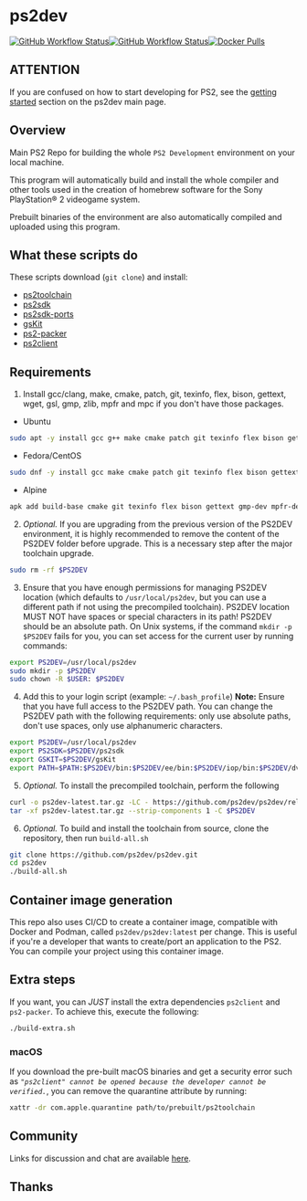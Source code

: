 # ps2dev

[![GitHub Workflow Status](https://img.shields.io/github/actions/workflow/status/ps2dev/ps2dev/compilation.yml?branch=master\&label=CI\&logo=github\&style=for-the-badge)](https://github.com/ps2dev/ps2dev/actions?query=workflow%3ACI)[![GitHub Workflow Status](https://img.shields.io/github/actions/workflow/status/ps2dev/ps2dev/docker.yml?branch=master\&label=CI\&logo=github\&style=for-the-badge)](https://github.com/ps2dev/ps2dev/actions?query=workflow%3ACI-Docker)[![Docker Pulls](https://img.shields.io/docker/pulls/ps2dev/ps2dev?style=for-the-badge)](https://hub.docker.com/r/ps2dev/ps2dev/tags)

## **ATTENTION**

If you are confused on how to start developing for PS2, see the [getting started](https://ps2dev.github.io/#getting-started) section on the ps2dev main page.

## Overview

Main PS2 Repo for building the whole `PS2 Development` environment on your local machine.

This program will automatically build and install the whole compiler and other tools used in the creation of homebrew software for the Sony PlayStation® 2 videogame system.

Prebuilt binaries of the environment are also automatically compiled and uploaded using this program.

## What these scripts do

These scripts download (`git clone`) and install:

* [ps2toolchain](https://github.com/ps2dev/ps2toolchain "ps2toolchain")
* [ps2sdk](https://github.com/ps2dev/ps2sdk "ps2sdk")
* [ps2sdk-ports](https://github.com/ps2dev/ps2sdk-ports "ps2sdk-ports")
* [gsKit](https://github.com/ps2dev/gsKit "gsKit")
* [ps2-packer](https://github.com/ps2dev/ps2-packer "ps2-packer")
* [ps2client](https://github.com/ps2dev/ps2client "ps2client")

## Requirements

1. Install gcc/clang, make, cmake, patch, git, texinfo, flex, bison, gettext, wget, gsl, gmp, zlib, mpfr and mpc if you don't have those packages.

* Ubuntu

```bash
sudo apt -y install gcc g++ make cmake patch git texinfo flex bison gettext libgsl-dev libgmp3-dev libmpfr-dev libmpc-dev zlib1g-dev autopoint
```

* Fedora/CentOS

```bash
sudo dnf -y install gcc make cmake patch git texinfo flex bison gettext gmp-devel mpfr-devel libmpc-devel zlib-devel
```

* Alpine

```bash
apk add build-base cmake git texinfo flex bison gettext gmp-dev mpfr-dev mpc1-dev zlib-dev
```

2. *Optional.* If you are upgrading from the previous version of the PS2DEV environment, it is highly recommended to remove the content of the PS2DEV folder before upgrade. This is a necessary step after the major toolchain upgrade.

```bash
sudo rm -rf $PS2DEV
```

3. Ensure that you have enough permissions for managing PS2DEV location (which defaults to `/usr/local/ps2dev`, but you can use a different path if not using the precompiled toolchain). PS2DEV location MUST NOT have spaces or special characters in its path! PS2DEV should be an absolute path. On Unix systems, if the command `mkdir -p $PS2DEV` fails for you, you can set access for the current user by running commands:

```bash
export PS2DEV=/usr/local/ps2dev
sudo mkdir -p $PS2DEV
sudo chown -R $USER: $PS2DEV
```

4. Add this to your login script (example: `~/.bash_profile`)
   **Note:** Ensure that you have full access to the PS2DEV path. You can change the PS2DEV path with the following requirements: only use absolute paths, don't use spaces, only use alphanumeric characters.

```bash
export PS2DEV=/usr/local/ps2dev
export PS2SDK=$PS2DEV/ps2sdk
export GSKIT=$PS2DEV/gsKit
export PATH=$PATH:$PS2DEV/bin:$PS2DEV/ee/bin:$PS2DEV/iop/bin:$PS2DEV/dvp/bin:$PS2SDK/bin
```

5. *Optional.* To install the precompiled toolchain, perform the following

```bash
curl -o ps2dev-latest.tar.gz -LC - https://github.com/ps2dev/ps2dev/releases/download/latest/ps2dev-$(if [[ "$OSTYPE" == "darwin"* ]]; then echo macos; else echo ubuntu; fi)-latest.tar.gz
tar -xf ps2dev-latest.tar.gz --strip-components 1 -C $PS2DEV
```

6. *Optional.* To build and install the toolchain from source, clone the repository, then run `build-all.sh`

```bash
git clone https://github.com/ps2dev/ps2dev.git
cd ps2dev
./build-all.sh
```

## Container image generation

This repo also uses CI/CD to create a container image, compatible with Docker and Podman, called `ps2dev/ps2dev:latest` per change. This is useful if you're a developer that wants to create/port an application to the PS2. You can compile your project using this container image.

## Extra steps

If you want, you can *JUST* install the extra dependencies `ps2client` and `ps2-packer`. To achieve this, execute the following:

```bash
./build-extra.sh
```

### macOS

If you download the pre-built macOS binaries and get a security error such as *`"ps2client" cannot be opened because the developer cannot be verified.`*, you can remove the quarantine attribute by running:

```bash
xattr -dr com.apple.quarantine path/to/prebuilt/ps2toolchain
```

## Community

Links for discussion and chat are available [here](https://ps2dev.github.io/#community).

## Thanks
